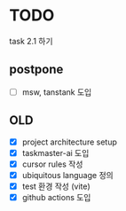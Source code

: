 # TODO

task 2.1 하기

## postpone

- [ ] msw, tanstank 도입

## OLD

- [x] project architecture setup
- [x] taskmaster-ai 도입
- [x] cursor rules 작성
- [x] ubiquitous language 정의
- [x] test 환경 작성 (vite)
- [x] github actions 도입
